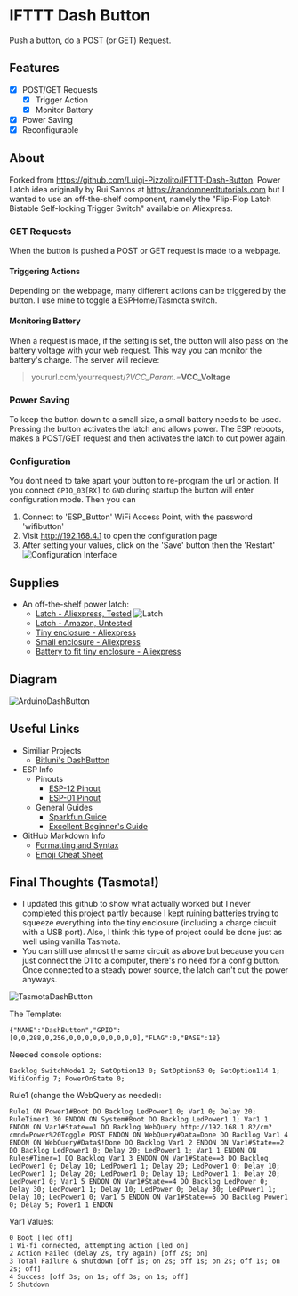 # IFTTT Dash Button
Push a button, do a POST (or GET) Request.

## Features
 - [X] POST/GET Requests
    - [X] Trigger Action
    - [X] Monitor Battery
 - [X] Power Saving
 - [X] Reconfigurable
 
## About
Forked from https://github.com/Luigi-Pizzolito/IFTTT-Dash-Button. Power Latch idea originally by Rui Santos at https://randomnerdtutorials.com but I wanted to use an off-the-shelf component, namely the "Flip-Flop Latch Bistable Self-locking Trigger Switch" available on Aliexpress.

### GET Requests
When the button is pushed a POST or GET request is made to a webpage.
#### Triggering Actions
Depending on the webpage, many different actions can be triggered by the button. I use mine to toggle a ESPHome/Tasmota switch.
#### Monitoring Battery
When a request is made, if the setting is set, the button will also pass on the battery voltage with your web request. This way you can monitor the battery's charge. The server will recieve:
 > yoururl.com/yourrequest/_?VCC_Param.=_**VCC_Voltage**

### Power Saving
To keep the button down to a small size, a small battery needs to be used. Pressing the button activates the latch and allows power. The ESP reboots, makes a POST/GET request and then activates the latch to cut power again.

### Configuration
You dont need to take apart your button to re-program the url or action. If you connect `GPIO_03[RX]` to `GND` during startup the button will enter configuration mode. Then you can
1. Connect to 'ESP_Button' WiFi Access Point, with the password 'wifibutton'
2. Visit http://192.168.4.1 to open the configuration page
3. After setting your values, click on the 'Save' button then the 'Restart'
![Configuration Interface](https://luigi-pizzolito.github.io/Gangster45671.github.io/IFTTT-Dash-Button/pictures/Config.png)

## Supplies

- An off-the-shelf power latch:
    - [Latch - Aliexpress, Tested](https://www.aliexpress.com/item/33054170454.html)
    ![Latch](/../../blob/master/Latch.jpg?raw=true)
    - [Latch - Amazon, Untested](https://www.amazon.com/Bistable-flip-Flop-Circuit-Trigger-Power-Off/dp/B09464R4VV)
    - [Tiny enclosure - Aliexpress](https://www.aliexpress.com/item/1005003942772806.html)
    - [Small enclosure - Aliexpress](https://www.aliexpress.com/item/1005004466963855.html)
    - [Battery to fit tiny enclosure - Aliexpress](https://www.aliexpress.com/item/1005004468895961.html)

## Diagram

![ArduinoDashButton](/../../blob/master/ArduinoDashButton.png?raw=true)

## Useful Links
- Similiar Projects
    - [Bitluni's DashButton](https://github.com/bitluni/wifiButton)
- ESP Info
    - Pinouts
        - [ESP-12 Pinout](https://esp8266.github.io/Arduino/versions/2.0.0/doc/esp12.png)
        - [ESP-01 Pinout](https://os.mbed.com/media/uploads/sschocke/esp8266-pinout_etch_copper_top.png)
    - General Guides
        - [Sparkfun Guide](https://learn.sparkfun.com/tutorials/esp8266-thing-hookup-guide/using-the-arduino-addon)
        - [Excellent Beginner's Guide](https://github.com/tttapa/ESP8266)
- GitHub Markdown Info
    - [Formatting and Syntax](https://help.github.com/articles/basic-writing-and-formatting-syntax/)
    - [Emoji Cheat Sheet](https://www.webpagefx.com/tools/emoji-cheat-sheet/)


## Final Thoughts (Tasmota!)
- I updated this github to show what actually worked but I never completed this project partly because I kept ruining batteries trying to squeeze everything into the tiny enclosure (including a charge circuit with a USB port).  Also, I think this type of project could be done just as well using vanilla Tasmota.
- You can still use almost the same circuit as above but because you can just connect the D1 to a computer, there's no need for a config button.  Once connected to a steady power source, the latch can't cut the power anyways.

![TasmotaDashButton](/../../blob/master/TasmotaDashButton.png?raw=true)

The Template:
```
{"NAME":"DashButton","GPIO":[0,0,288,0,256,0,0,0,0,0,0,0,0,0],"FLAG":0,"BASE":18}
```

Needed console options:
```
Backlog SwitchMode1 2; SetOption13 0; SetOption63 0; SetOption114 1; WifiConfig 7; PowerOnState 0;
```

Rule1 (change the WebQuery as needed):
```
Rule1 ON Power1#Boot DO Backlog LedPower1 0; Var1 0; Delay 20; RuleTimer1 30 ENDON ON System#Boot DO Backlog LedPower1 1; Var1 1 ENDON ON Var1#State==1 DO Backlog WebQuery http://192.168.1.82/cm?cmnd=Power%20Toggle POST ENDON ON WebQuery#Data=Done DO Backlog Var1 4 ENDON ON WebQuery#Data$!Done DO Backlog Var1 2 ENDON ON Var1#State==2 DO Backlog LedPower1 0; Delay 20; LedPower1 1; Var1 1 ENDON ON Rules#Timer=1 DO Backlog Var1 3 ENDON ON Var1#State==3 DO Backlog LedPower1 0; Delay 10; LedPower1 1; Delay 20; LedPower1 0; Delay 10; LedPower1 1; Delay 20; LedPower1 0; Delay 10; LedPower1 1; Delay 20; LedPower1 0; Var1 5 ENDON ON Var1#State==4 DO Backlog LedPower 0; Delay 30; LedPower1 1; Delay 10; LedPower 0; Delay 30; LedPower1 1; Delay 10; LedPower1 0; Var1 5 ENDON ON Var1#State==5 DO Backlog Power1 0; Delay 5; Power1 1 ENDON
```

Var1 Values:
```
0 Boot [led off]
1 Wi-fi connected, attempting action [led on]
2 Action Failed (delay 2s, try again) [off 2s; on]
3 Total Failure & shutdown [off 1s; on 2s; off 1s; on 2s; off 1s; on 2s; off]
4 Success [off 3s; on 1s; off 3s; on 1s; off]
5 Shutdown
```
